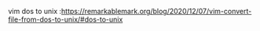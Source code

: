 
vim dos to unix :https://remarkablemark.org/blog/2020/12/07/vim-convert-file-from-dos-to-unix/#dos-to-unix



